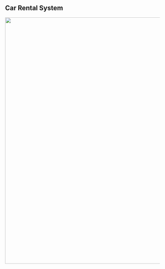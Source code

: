 ## Car Rental System

<img src = "https://github.com/Ellie-Y/CarRentalSystem/blob/master/presentation.gif" width = "800px" />
